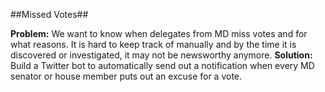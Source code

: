 ##Missed Votes##

**Problem:** We want to know when delegates from MD miss votes and for what reasons. It is hard to keep track of manually and by the time it is discovered or investigated, it may not be newsworthy anymore.
**Solution:** Build a Twitter bot to automatically send out a notification when every MD senator or house member puts out an excuse for a vote.

